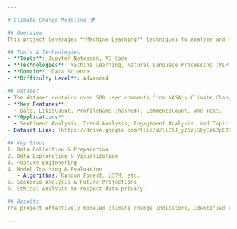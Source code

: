```yaml
---

# Climate Change Modeling 🌍

## Overview
This project leverages **Machine Learning** techniques to analyze and model climate change indicators using data science methodologies. By analyzing historical climate data, it aims to identify trends, predict future scenarios, and provide actionable insights for climate change mitigation.

## Tools & Technologies
- **Tools**: Jupyter Notebook, VS Code
- **Technologies**: Machine Learning, Natural Language Processing (NLP)
- **Domain**: Data Science
- **Difficulty Level**: Advanced

## Dataset
- The dataset contains over 500 user comments from NASA's Climate Change Facebook page (2020-2023). 
- **Key Features**:
  - Date, LikesCount, ProfileName (hashed), CommentsCount, and Text.
- **Applications**:
  - Sentiment Analysis, Trend Analysis, Engagement Analysis, and Topic Modeling.
- Dataset Link: (https://drive.google.com/file/d/1lBYJ_y26zjS0yEzG2pEZDFJbriXRwKsF/view?usp=sharing)

## Key Steps
1. Data Collection & Preparation
2. Data Exploration & Visualization
3. Feature Engineering
4. Model Training & Evaluation
   - Algorithms: Random Forest, LSTM, etc.
5. Scenario Analysis & Future Projections
6. Ethical Analysis to respect data privacy.

## Results
The project effectively modeled climate change indicators, identified sentiment trends, and provided future projections aligned with scientific forecasts. 

---
```

